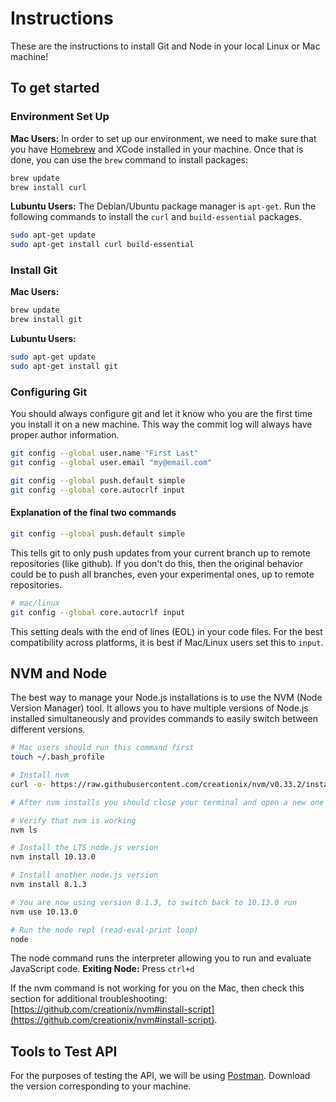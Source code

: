 # Instructions

These are the instructions to install Git and Node in your local Linux or Mac machine!

## To get started
### Environment Set Up
**Mac Users:**
In order to set up our environment, we need to make sure that you have [Homebrew](https://brew.sh/) and XCode installed in your machine. Once that is done, you can use the `brew` command to install packages:

```bash
brew update
brew install curl
```

**Lubuntu Users:**
The Debian/Ubuntu package manager is `apt-get`. Run the following commands to install the `curl` and `build-essential` packages.

```bash
sudo apt-get update
sudo apt-get install curl build-essential
```
### Install Git
**Mac Users:**
```bash
brew update
brew install git
```

**Lubuntu Users:**
```bash
sudo apt-get update
sudo apt-get install git
```

### Configuring Git
You should always configure git and let it know who you are the first time you install it on a new machine. This way the commit log will always have proper author information.

```bash
git config --global user.name "First Last"
git config --global user.email "my@email.com"

git config --global push.default simple
git config --global core.autocrlf input
```

#### Explanation of the final two commands

```bash
git config --global push.default simple
```

This tells git to only push updates from your current branch up to remote repositories (like github). If you don't do this, then the original behavior could be to push all branches, even your experimental ones, up to remote repositories.

```bash
# mac/linux
git config --global core.autocrlf input
```

This setting deals with the end of lines (EOL) in your code files. For the best compatibility across platforms, it is best if Mac/Linux users set this to `input`.

## NVM and Node

The best way to manage your Node.js installations is to use the NVM (Node Version Manager) tool. It allows you to have multiple versions of Node.js installed simultaneously and provides commands to easily switch between different versions.

```bash
# Mac users should run this command first
touch ~/.bash_profile

# Install nvm
curl -o- https://raw.githubusercontent.com/creationix/nvm/v0.33.2/install.sh | bash

# After nvm installs you should close your terminal and open a new one to access nvm

# Verify that nvm is working
nvm ls

# Install the LTS node.js version
nvm install 10.13.0

# Install another node.js version
nvm install 8.1.3

# You are now using version 8.1.3, to switch back to 10.13.0 run
nvm use 10.13.0

# Run the node repl (read-eval-print loop)
node
```
The node command runs the interpreter allowing you to run and evaluate JavaScript code. 
**Exiting Node:** Press `ctrl+d`

If the nvm command is not working for you on the Mac, then check this section for additional troubleshooting: [https://github.com/creationix/nvm#install-script](https://github.com/creationix/nvm#install-script).

## Tools to Test API
For the purposes of testing the API, we will be using [Postman](https://www.getpostman.com/apps). Download the version corresponding to your machine.
